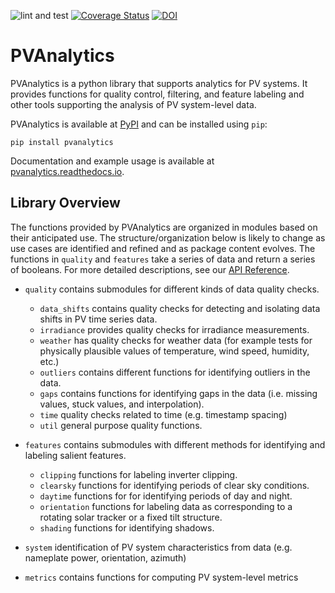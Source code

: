 ![lint and test](https://github.com/pvlib/pvanalytics/workflows/lint%20and%20test/badge.svg)
[![Coverage Status](https://coveralls.io/repos/github/pvlib/pvanalytics/badge.svg?branch=main)](https://coveralls.io/github/pvlib/pvanalytics?branch=main)
[![DOI](https://zenodo.org/badge/DOI/10.5281/zenodo.6110569.svg)](https://doi.org/10.5281/zenodo.6110569)


# PVAnalytics

PVAnalytics is a python library that supports analytics for PV
systems. It provides functions for quality control, filtering, and
feature labeling and other tools supporting the analysis of PV
system-level data.

PVAnalytics is available at [PyPI](https://pypi.org/project/pvanalytics/)
and can be installed using `pip`:

    pip install pvanalytics

Documentation and example usage is available at 
[pvanalytics.readthedocs.io](https://pvanalytics.readthedocs.io).

## Library Overview

The functions provided by PVAnalytics are organized in modules based
on their anticipated use.  The structure/organization below is likely
to change as use cases are identified and refined and as package
content evolves.  The functions in `quality` and
`features` take a series of data and return a series of booleans.
For more detailed descriptions, see our
[API Reference](https://pvanalytics.readthedocs.io/en/stable/api.html).

* `quality` contains submodules for different kinds of data quality
  checks.
  * `data_shifts` contains quality checks for detecting and 
    isolating data shifts in PV time series data.
  * `irradiance` provides quality checks for irradiance
    measurements. 
  * `weather` has quality checks for weather data (for example tests
    for physically plausible values of temperature, wind speed,
    humidity, etc.)
  * `outliers` contains different functions for identifying outliers
    in the data.
  * `gaps` contains functions for identifying gaps in the data
    (i.e. missing values, stuck values, and interpolation).
  * `time` quality checks related to time (e.g. timestamp spacing)
  * `util` general purpose quality functions.

* `features` contains submodules with different methods for
  identifying and labeling salient features.
  * `clipping` functions for labeling inverter clipping.
  * `clearsky` functions for identifying periods of clear sky
    conditions.
  * `daytime` functions for for identifying periods of day and night.
  * `orientation` functions for labeling data as corresponding to
    a rotating solar tracker or a fixed tilt structure.
  * `shading` functions for identifying shadows.
* `system` identification of PV system characteristics from data
  (e.g. nameplate power, orientation, azimuth)
* `metrics` contains functions for computing PV system-level metrics
